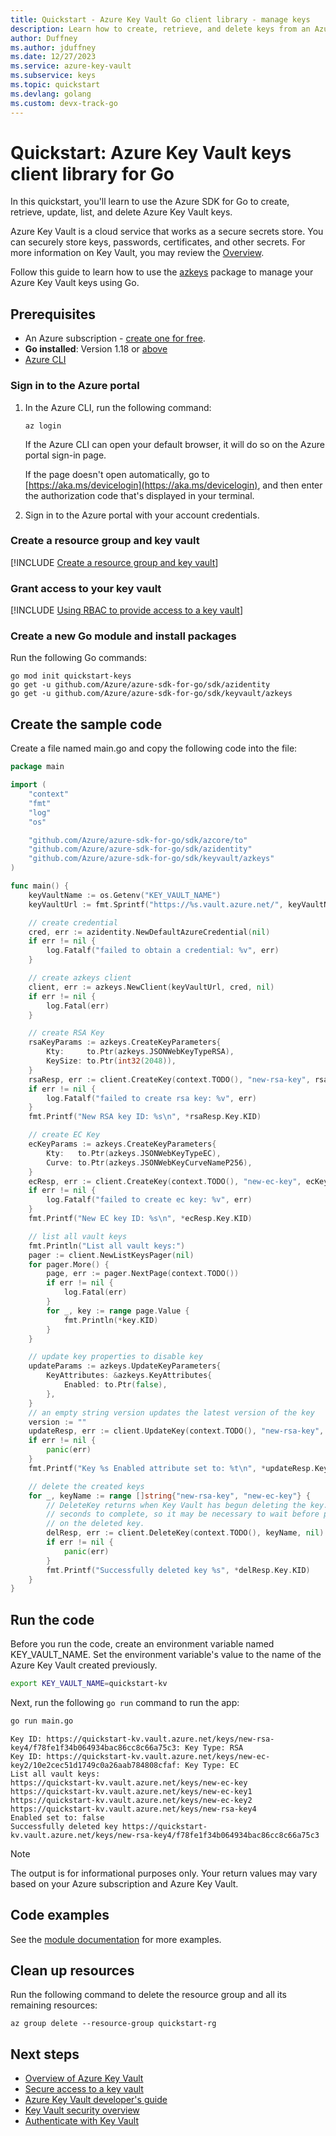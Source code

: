 ```yaml
---
title: Quickstart - Azure Key Vault Go client library - manage keys
description: Learn how to create, retrieve, and delete keys from an Azure key vault using the Go client library
author: Duffney
ms.author: jduffney
ms.date: 12/27/2023
ms.service: azure-key-vault
ms.subservice: keys
ms.topic: quickstart
ms.devlang: golang
ms.custom: devx-track-go
---
```


# Quickstart: Azure Key Vault keys client library for Go

In this quickstart, you'll learn to use the Azure SDK for Go to create, retrieve, update, list, and delete Azure Key Vault keys.

Azure Key Vault is a cloud service that works as a secure secrets store. You can securely store keys, passwords, certificates, and other secrets. For more information on Key Vault, you may review the [Overview](../general/overview.md).

Follow this guide to learn how to use the [azkeys](https://aka.ms/azsdk/go/keyvault-keys/docs) package to manage your Azure Key Vault keys using Go.

## Prerequisites

- An Azure subscription - [create one for free](https://azure.microsoft.com/free/?WT.mc_id=A261C142F).
- **Go installed**: Version 1.18 or [above](https://go.dev/dl/)
- [Azure CLI](/cli/azure/install-azure-cli)


### Sign in to the Azure portal

1. In the Azure CLI, run the following command:

    ```azurecli
    az login
    ```

    If the Azure CLI can open your default browser, it will do so on the Azure portal sign-in page.

    If the page doesn't open automatically, go to [https://aka.ms/devicelogin](https://aka.ms/devicelogin), and then enter the authorization code that's displayed in your terminal.

1. Sign in to the Azure portal with your account credentials.

### Create a resource group and key vault

[!INCLUDE [Create a resource group and key vault](~/reusable-content/ce-skilling/azure/includes/key-vault/create-resource-group-key-vault-cli.md)]

### Grant access to your key vault

[!INCLUDE [Using RBAC to provide access to a key vault](~/reusable-content/ce-skilling/azure/includes/key-vault/rbac/upn-crypto-officer-cli.md)]


### Create a new Go module and install packages

Run the following Go commands:

```azurecli
go mod init quickstart-keys
go get -u github.com/Azure/azure-sdk-for-go/sdk/azidentity
go get -u github.com/Azure/azure-sdk-for-go/sdk/keyvault/azkeys
```


## Create the sample code

Create a file named main.go and copy the following code into the file:

```go
package main

import (
	"context"
	"fmt"
	"log"
	"os"

	"github.com/Azure/azure-sdk-for-go/sdk/azcore/to"
	"github.com/Azure/azure-sdk-for-go/sdk/azidentity"
	"github.com/Azure/azure-sdk-for-go/sdk/keyvault/azkeys"
)

func main() {
	keyVaultName := os.Getenv("KEY_VAULT_NAME")
	keyVaultUrl := fmt.Sprintf("https://%s.vault.azure.net/", keyVaultName)

	// create credential
	cred, err := azidentity.NewDefaultAzureCredential(nil)
	if err != nil {
		log.Fatalf("failed to obtain a credential: %v", err)
	}

	// create azkeys client
	client, err := azkeys.NewClient(keyVaultUrl, cred, nil)
	if err != nil {
		log.Fatal(err)
	}

	// create RSA Key
	rsaKeyParams := azkeys.CreateKeyParameters{
		Kty:     to.Ptr(azkeys.JSONWebKeyTypeRSA),
		KeySize: to.Ptr(int32(2048)),
	}
	rsaResp, err := client.CreateKey(context.TODO(), "new-rsa-key", rsaKeyParams, nil)
	if err != nil {
		log.Fatalf("failed to create rsa key: %v", err)
	}
	fmt.Printf("New RSA key ID: %s\n", *rsaResp.Key.KID)

	// create EC Key
	ecKeyParams := azkeys.CreateKeyParameters{
		Kty:   to.Ptr(azkeys.JSONWebKeyTypeEC),
		Curve: to.Ptr(azkeys.JSONWebKeyCurveNameP256),
	}
	ecResp, err := client.CreateKey(context.TODO(), "new-ec-key", ecKeyParams, nil)
	if err != nil {
		log.Fatalf("failed to create ec key: %v", err)
	}
	fmt.Printf("New EC key ID: %s\n", *ecResp.Key.KID)

	// list all vault keys
	fmt.Println("List all vault keys:")
	pager := client.NewListKeysPager(nil)
	for pager.More() {
		page, err := pager.NextPage(context.TODO())
		if err != nil {
			log.Fatal(err)
		}
		for _, key := range page.Value {
			fmt.Println(*key.KID)
		}
	}

	// update key properties to disable key
	updateParams := azkeys.UpdateKeyParameters{
		KeyAttributes: &azkeys.KeyAttributes{
			Enabled: to.Ptr(false),
		},
	}
	// an empty string version updates the latest version of the key
	version := ""
	updateResp, err := client.UpdateKey(context.TODO(), "new-rsa-key", version, updateParams, nil)
	if err != nil {
		panic(err)
	}
	fmt.Printf("Key %s Enabled attribute set to: %t\n", *updateResp.Key.KID, *updateResp.Attributes.Enabled)

	// delete the created keys
	for _, keyName := range []string{"new-rsa-key", "new-ec-key"} {
		// DeleteKey returns when Key Vault has begun deleting the key. That can take several
		// seconds to complete, so it may be necessary to wait before performing other operations
		// on the deleted key.
		delResp, err := client.DeleteKey(context.TODO(), keyName, nil)
		if err != nil {
			panic(err)
		}
		fmt.Printf("Successfully deleted key %s", *delResp.Key.KID)
	}
}
```

## Run the code

Before you run the code, create an environment variable named KEY_VAULT_NAME. Set the environment variable's value to the name of the Azure Key Vault created previously.

```bash
export KEY_VAULT_NAME=quickstart-kv
```

Next, run the following `go run` command to run the app:

```bash
go run main.go
```

```output
Key ID: https://quickstart-kv.vault.azure.net/keys/new-rsa-key4/f78fe1f34b064934bac86cc8c66a75c3: Key Type: RSA
Key ID: https://quickstart-kv.vault.azure.net/keys/new-ec-key2/10e2cec51d1749c0a26aab784808cfaf: Key Type: EC
List all vault keys:
https://quickstart-kv.vault.azure.net/keys/new-ec-key
https://quickstart-kv.vault.azure.net/keys/new-ec-key1
https://quickstart-kv.vault.azure.net/keys/new-ec-key2
https://quickstart-kv.vault.azure.net/keys/new-rsa-key4
Enabled set to: false
Successfully deleted key https://quickstart-kv.vault.azure.net/keys/new-rsa-key4/f78fe1f34b064934bac86cc8c66a75c3
```

> [!NOTE]
> The output is for informational purposes only. Your return values may vary based on your Azure subscription and Azure Key Vault.

## Code examples

See the [module documentation](https://aka.ms/azsdk/go/keyvault-keys/docs) for more examples.

## Clean up resources

Run the following command to delete the resource group and all its remaining resources:

```azurecli
az group delete --resource-group quickstart-rg
```

## Next steps

- [Overview of Azure Key Vault](../general/overview.md)
- [Secure access to a key vault](../general/security-features.md)
- [Azure Key Vault developer's guide](../general/developers-guide.md)
- [Key Vault security overview](../general/security-features.md)
- [Authenticate with Key Vault](../general/authentication.md)
